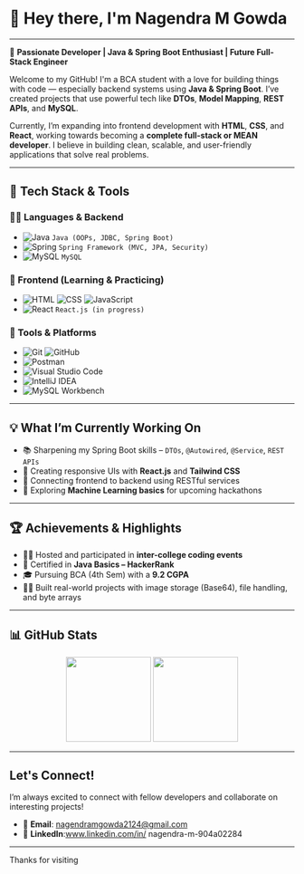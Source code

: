# 👋 Hey there, I'm Nagendra M Gowda
---
🌟 **Passionate Developer | Java & Spring Boot Enthusiast | Future Full-Stack Engineer**

Welcome to my GitHub! I'm a BCA student with a love for building things with code — especially backend systems using **Java & Spring Boot**. I’ve created projects that use powerful tech like **DTOs**, **Model Mapping**, **REST APIs**, and **MySQL**.  

Currently, I’m expanding into frontend development with **HTML**, **CSS**, and **React**, working towards becoming a **complete full-stack or MEAN developer**. I believe in building clean, scalable, and user-friendly applications that solve real problems.

---

## 🚀 Tech Stack & Tools

### 👨‍💻 Languages & Backend  
- ![Java](https://img.shields.io/badge/Java-ED8B00?style=flat&logo=java&logoColor=white) `Java (OOPs, JDBC, Spring Boot)`  
- ![Spring](https://img.shields.io/badge/Spring-6DB33F?style=flat&logo=spring&logoColor=white) `Spring Framework (MVC, JPA, Security)`  
- ![MySQL](https://img.shields.io/badge/MySQL-4479A1?style=flat&logo=mysql&logoColor=white) `MySQL`

### 🎨 Frontend (Learning & Practicing)  
- ![HTML](https://img.shields.io/badge/HTML5-E34F26?style=flat&logo=html5&logoColor=white) ![CSS](https://img.shields.io/badge/CSS3-1572B6?style=flat&logo=css3&logoColor=white) ![JavaScript](https://img.shields.io/badge/JavaScript-F7DF1E?style=flat&logo=javascript&logoColor=black)  
- ![React](https://img.shields.io/badge/React-20232A?style=flat&logo=react&logoColor=61DAFB) `React.js (in progress)`

### 🧰 Tools & Platforms  
- ![Git](https://img.shields.io/badge/Git-F05032?style=flat&logo=git&logoColor=white) ![GitHub](https://img.shields.io/badge/GitHub-181717?style=flat&logo=github&logoColor=white)  
- ![Postman](https://img.shields.io/badge/Postman-FF6C37?style=flat&logo=postman&logoColor=white)  
- ![Visual Studio Code](https://img.shields.io/badge/VS_Code-007ACC?style=flat&logo=visualstudiocode&logoColor=white)  
- ![IntelliJ IDEA](https://img.shields.io/badge/IntelliJIDEA-000000.svg?style=flat&logo=intellij-idea&logoColor=white)  
- ![MySQL Workbench](https://img.shields.io/badge/MySQL_Workbench-00758F?style=flat&logo=mysql&logoColor=white)

---

## 💡 What I’m Currently Working On
- 📚 Sharpening my Spring Boot skills – `DTOs`, `@Autowired`, `@Service`, `REST APIs`
- 🎨 Creating responsive UIs with **React.js** and **Tailwind CSS**
- 🔄 Connecting frontend to backend using RESTful services
- 🧠 Exploring **Machine Learning basics** for upcoming hackathons

---

## 🏆 Achievements & Highlights
- 🧑‍🏫 Hosted and participated in **inter-college coding events**
- 🏅 Certified in **Java Basics – HackerRank**
- 🎓 Pursuing BCA (4th Sem) with a **9.2 CGPA**
- 👨‍💻 Built real-world projects with image storage (Base64), file handling, and byte arrays

---

## 📊 GitHub Stats

<p align="center">
  <img src="https://github-readme-stats.vercel.app/api?username=NagendraM18&show_icons=true&theme=react" height="150" />
  <img src="https://github-readme-streak-stats.herokuapp.com/?user=NagendraM18&theme=react" height="150" />
</p>

---

##  Let's Connect!

I’m always excited to connect with fellow developers and collaborate on interesting projects!

- 📧 **Email**: nagendramgowda2124@gmail.com  
- 💼 **LinkedIn**:www.linkedin.com/in/
nagendra-m-904a02284


---


Thanks for visiting

